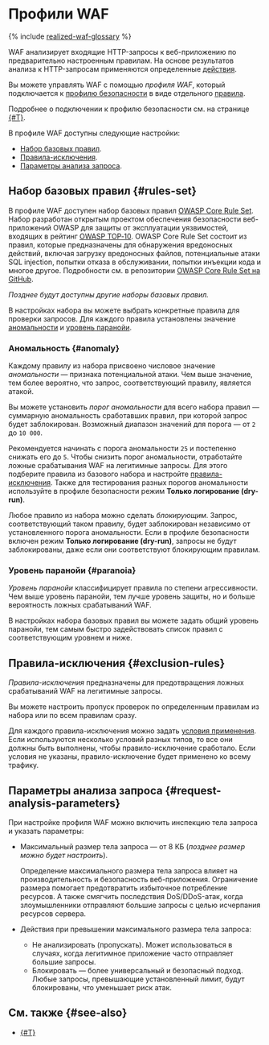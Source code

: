 # Профили WAF

{% include [realized-waf-glossary](../../_includes/smartwebsecurity/realized-waf-glossary.md) %}

WAF анализирует входящие HTTP-запросы к веб-приложению по предварительно настроенным правилам. На основе результатов анализа к HTTP-запросам применяются определенные [действия](rules.md#rule-action).

Вы можете управлять WAF с помощью _профиля WAF_, который подключается к [профилю безопасности](profiles.md) в виде отдельного [правила](rules.md).

Подробнее о подключении к профилю безопасности см. на странице [{#T}](../quickstart/quickstart-waf.md).

В профиле WAF доступны следующие настройки:
* [Набор базовых правил](#rules-set).
* [Правила-исключения](#exclusion-rules).
* [Параметры анализа запроса](#request-analysis-parameters).

## Набор базовых правил {#rules-set}

В профиле WAF доступен набор базовых правил [OWASP Core Rule Set](https://coreruleset.org/). Набор разработан открытым проектом обеспечения безопасности веб-приложений OWASP для защиты от эксплуатации уязвимостей, входящих в рейтинг [OWASP TOP‑10](https://owasp.org/www-project-top-ten/). OWASP Core Rule Set состоит из правил, которые предназначены для обнаружения вредоносных действий, включая загрузку вредоносных файлов, потенциальные атаки SQL injection, попытки отказа в обслуживании, попытки инъекции кода и многое другое. Подробности см. в репозитории [OWASP Core Rule Set на GitHub](https://github.com/coreruleset/coreruleset).

_Позднее будут доступны другие наборы базовых правил._

В настройках набора вы можете выбрать конкретные правила для проверки запросов. Для каждого правила установлены значение [аномальности](#anomaly) и [уровень паранойи](#paranoia).

### Аномальность {#anomaly}

Каждому правилу из набора присвоено числовое значение _аномальности_ — признака потенциальной атаки. Чем выше значение, тем более вероятно, что запрос, соответствующий правилу, является атакой. 

Вы можете установить _порог аномальности_ для всего набора правил — суммарную аномальность сработавших правил, при которой запрос будет заблокирован. Возможный диапазон значений для порога — от `2` до `10 000`.

Рекомендуется начинать с порога аномальности `25` и постепенно снижать его до `5`. Чтобы снизить порог аномальности, отработайте ложные срабатывания WAF на легитимные запросы. Для этого подберите правила из базового набора и настройте [правила-исключения](#exclusion-rules). Также для тестирования разных порогов аномальности используйте в профиле безопасности режим **Только логирование (dry-run)**.

Любое правило из набора можно сделать _блокирующим_. Запрос, соответствующий таком правилу, будет заблокирован независимо от установленного порога аномальности. Если в профиле безопасности включен режим **Только логирование (dry-run)**, запросы не будут заблокированы, даже если они соответствуют блокирующим правилам.

### Уровень паранойи {#paranoia}

_Уровень паранойи_ классифицирует правила по степени агрессивности. Чем выше уровень паранойи, тем лучше уровень защиты, но и больше вероятность ложных срабатываний WAF. 

В настройках набора базовых правил вы можете задать общий уровень паранойи, тем самым быстро задействовать список правил с соответствующим уровнем и ниже.

## Правила-исключения {#exclusion-rules}

_Правила-исключения_ предназначены для предотвращения ложных срабатываний WAF на легитимные запросы.

Вы можете настроить пропуск проверок по определенным правилам из набора или по всем правилам сразу.

Для каждого правила-исключения можно задать [условия применения](conditions.md). Если используются несколько условий разных типов, то все они должны быть выполнены, чтобы правило-исключение сработало. Если условия не указаны, правило-исключение будет применено ко всему трафику.

## Параметры анализа запроса {#request-analysis-parameters}

При настройке профиля WAF можно включить инспекцию тела запроса и указать параметры:

* Максимальный размер тела запроса — от 8 КБ (_позднее размер можно будет настроить_).
  
  Определение максимального размера тела запроса влияет на производительность и безопасность веб-приложения. Ограничение размера помогает предотвратить избыточное потребление ресурсов. А также смягчить последствия DoS/DDoS-атак, когда злоумышленники отправляют большие запросы с целью исчерпания ресурсов сервера.
  
* Действия при превышении максимального размера тела запроса:
  * Не анализировать (пропускать). Может использоваться в случаях, когда легитимное приложение часто отправляет большие запросы.
  * Блокировать — более универсальный и безопасный подход. Любые запросы, превышающие установленный лимит, будут блокированы, что уменьшает риск атак.

## См. также {#see-also}

* [{#T}](../quickstart/quickstart-waf.md)